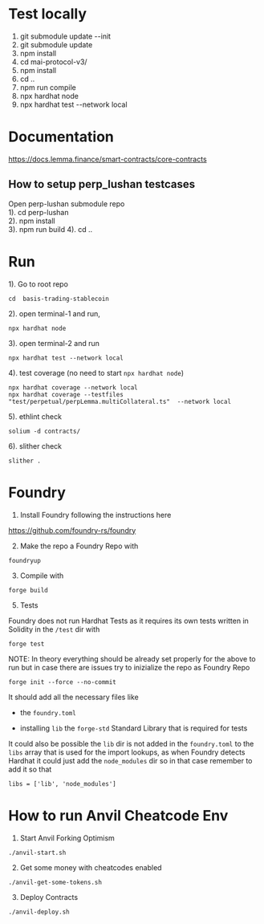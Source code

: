 # Test locally
1. git submodule update --init
2. git submodule update
3. npm install
4. cd mai-protocol-v3/
5. npm install
6. cd ..
7. npm run compile
7. npx hardhat node
8. npx hardhat test --network local

# Documentation
https://docs.lemma.finance/smart-contracts/core-contracts

## How to setup perp_lushan testcases

Open perp-lushan submodule repo  
1). cd perp-lushan  
2). npm install  
3). npm run build
4). cd .. 


# Run

1). Go to root repo
    
    cd  basis-trading-stablecoin

2). open terminal-1 and run,
        
    npx hardhat node

3). open terminal-2 and run
    
    npx hardhat test --network local

4). test coverage (no need to start `npx hardhat node`)

    npx hardhat coverage --network local
    npx hardhat coverage --testfiles "test/perpetual/perpLemma.multiCollateral.ts"  --network local

5). ethlint check

    solium -d contracts/

6). slither check

    slither .


# Foundry 

1. Install Foundry following the instructions here 

https://github.com/foundry-rs/foundry



2. Make the repo a Foundry Repo with 

```
foundryup
```

3. Compile with 

```
forge build
```



5. Tests 

Foundry does not run Hardhat Tests as it requires its own tests written in Solidity in the `/test` dir with 



```
forge test
```



NOTE: In theory everything should be already set properly for the above to run but in case there are issues try to inizialize the repo as Foundry Repo 

```
forge init --force --no-commit
```

It should add all the necessary files like 

- the `foundry.toml`

- installing `lib` the `forge-std` Standard Library that is required for tests 

It could also be possible the `lib` dir is not added in the `foundry.toml` to the `libs` array that is used for the import lookups, as when Foundry detects Hardhat it could just add the `node_modules` dir so in that case remember to add it so that 

```
libs = ['lib', 'node_modules']
```







# How to run Anvil Cheatcode Env 

1. Start Anvil Forking Optimism 

```
./anvil-start.sh
```



2. Get some money with cheatcodes enabled 

```
./anvil-get-some-tokens.sh
```





3. Deploy Contracts 

```
./anvil-deploy.sh
```







